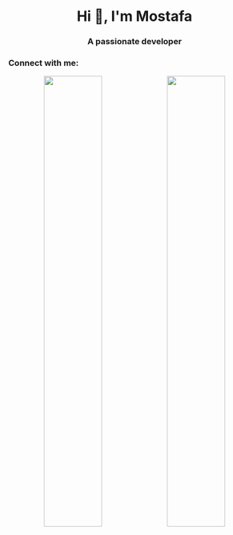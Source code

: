 <h1 align="center">Hi 👋, I'm Mostafa</h1>
<h3 align="center">A passionate developer</h3>

<h3 align="left">Connect with me:</h3>
<p align="left">
</p>

<div align="center">
  <img width="48%" src="https://github-readme-stats.vercel.app/api?username=mohadian&theme=tokyonight&show_icons=true" />
  <img width="48%" src="https://github-readme-streak-stats.herokuapp.com/?user=mohadian&theme=tokyonight&show_icons=true" />
<!--   <img width="97%" src="https://activity-graph.herokuapp.com/graph?username=mohadian&theme=github" /> -->
</div>

</p>
